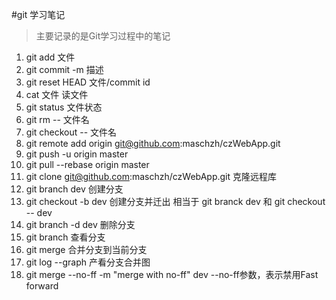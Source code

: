 #git 学习笔记
> 主要记录的是Git学习过程中的笔记
1. git add 文件
2. git commit -m 描述
3. git reset HEAD 文件/commit id
4. cat 文件 读文件
5. git status 文件状态
6. git rm -- 文件名
7. git checkout -- 文件名
8. git remote add origin git@github.com:maschzh/czWebApp.git
9. git push -u origin master
10. git pull --rebase origin master
11. git clone git@github.com:maschzh/czWebApp.git 克隆远程库
12. git branch dev 创建分支
13. git checkout -b dev 创建分支并迁出 相当于 git branck dev 和 git checkout -- dev
14. git branch -d dev 删除分支
15. git branch 查看分支
16. git merge <name> 合并分支到当前分支
17. git log --graph 产看分支合并图
18. git merge --no-ff -m "merge with no-ff" dev --no-ff参数，表示禁用Fast forward